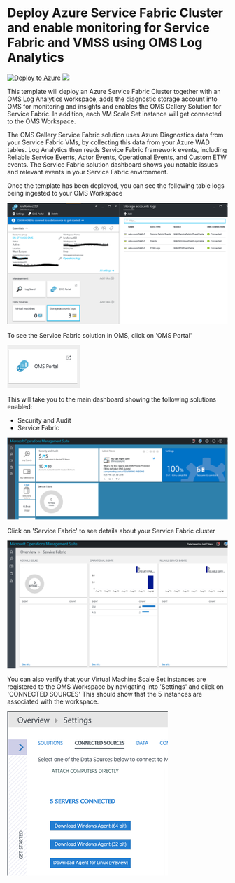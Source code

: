 # Deploy Azure Service Fabric Cluster and enable monitoring for Service Fabric and VMSS using OMS Log Analytics

[![Deploy to Azure](http://azuredeploy.net/deploybutton.png)](https://portal.azure.com/#create/Microsoft.Template/uri/https%3A%2F%2Fraw.githubusercontent.com%2Fazure%2Fazure-quickstart-templates%2Fmaster%2Fservice-fabric-vmss-oms%2F%2Fazuredeploy.json) 
<a href="http://armviz.io/#/?load=https%3A%2F%2Fraw.githubusercontent.com%2FAzure%2Fazure-quickstart-templates%2Fmaster%2Fservice-fabric-vmss-oms%2Fazuredeploy.json" target="_blank">
    <img src="http://armviz.io/visualizebutton.png"/>
</a>

This template will deploy an Azure Service Fabric Cluster together with an OMS Log Analytics workspace, adds the diagnostic storage account into OMS for monitoring and insights and enables the OMS Gallery Solution for Service Fabric. In addition, each VM Scale Set instance will get connected to the OMS Workspace.

The OMS Gallery Service Fabric solution uses Azure Diagnostics data from your Service Fabric VMs, by collecting this data from your Azure WAD tables. 
Log Analytics then reads Service Fabric framework events, including Reliable Service Events, Actor Events, Operational Events, and Custom ETW events. 
The Service Fabric solution dashboard shows you notable issues and relevant events in your Service Fabric environment.

Once the template has been deployed, you can see the following table logs being ingested to your OMS Workspace

![all text](images/sfvmsslogs.png "OMS storage logs")

To see the Service Fabric solution in OMS, click on 'OMS Portal'

![all text](images/omsportal.png "OMS Portal")

This will take you to the main dashboard showing the following solutions enabled:

* Security and Audit
* Service Fabric

![all text](images/oms.png "OMS")

Click on 'Service Fabric' to see details about your Service Fabric cluster

![all text](images/sf.png "Service Fabric")

You can also verify that your Virtual Machine Scale Set instances are registered to the OMS Workspace by navigating into 'Settings' and click on 'CONNECTED SOURCES'
This should show that the 5 instances are associated with the workspace.

![all text](images/vmss.png "VMSS")








